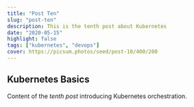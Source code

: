 ```yaml
---
title: "Post Ten"
slug: "post-ten"
description: This is the tenth post about Kubernetes
date: "2020-05-15"
highlight: false
tags: ["kubernetes", "devops"]
cover: https://picsum.photos/seed/post-10/400/200
---
```


## Kubernetes Basics

Content of the _tenth post_ introducing Kubernetes orchestration.
